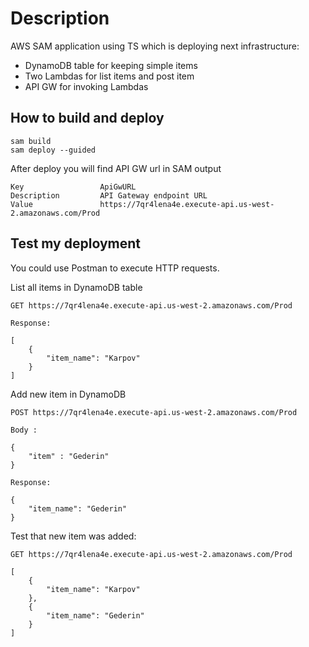 # Description

AWS SAM application using TS which is deploying next infrastructure:

- DynamoDB table for keeping simple items
- Two Lambdas for list items and post item
- API GW for invoking Lambdas

## How to build and deploy

```
sam build
sam deploy --guided
```

After deploy you will find API GW url in SAM output

```
Key                 ApiGwURL                                                                                      
Description         API Gateway endpoint URL                                                                      
Value               https://7qr4lena4e.execute-api.us-west-2.amazonaws.com/Prod
```

## Test my deployment 

You could use Postman to execute HTTP requests.

List all items in DynamoDB table

```
GET https://7qr4lena4e.execute-api.us-west-2.amazonaws.com/Prod

Response: 

[
    {
        "item_name": "Karpov"
    }
]
```

Add new item in DynamoDB

```
POST https://7qr4lena4e.execute-api.us-west-2.amazonaws.com/Prod

Body :

{
    "item" : "Gederin"
}

Response:

{
    "item_name": "Gederin"
}

```

Test that new item was added:

```
GET https://7qr4lena4e.execute-api.us-west-2.amazonaws.com/Prod

[
    {
        "item_name": "Karpov"
    },
    {
        "item_name": "Gederin"
    }
]
```


